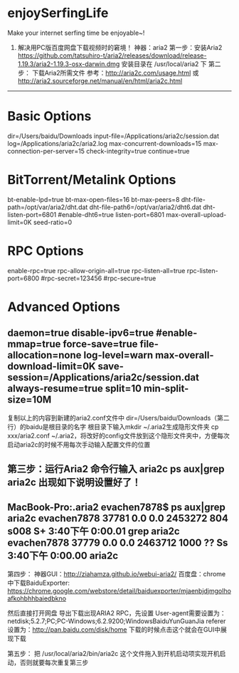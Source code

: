 # enjoySerfingLife
Make your internet serfing time be enjoyable~!
1. 解决用PC版百度网盘下载视频时的窘境！
神器：aria2
第一步：安装Aria2
 https://github.com/tatsuhiro-t/aria2/releases/download/release-1.19.3/aria2-1.19.3-osx-darwin.dmg
 安装目录在 /usr/local/aria2 下
第二步： 下载Aria2所需文件
 参考：http://aria2c.com/usage.html 或 http://aria2.sourceforge.net/manual/en/html/aria2c.html
-----------------------------------------------------------------------------------
# Basic Options
dir=/Users/baidu/Downloads
input-file=/Applications/aria2c/session.dat
log=/Applications/aria2c/aria2.log
max-concurrent-downloads=15
max-connection-per-server=15
check-integrity=true
continue=true

# BitTorrent/Metalink Options
bt-enable-lpd=true
bt-max-open-files=16
bt-max-peers=8
dht-file-path=/opt/var/aria2/dht.dat
dht-file-path6=/opt/var/aria2/dht6.dat
dht-listen-port=6801
#enable-dht6=true
listen-port=6801
max-overall-upload-limit=0K
seed-ratio=0

# RPC Options
enable-rpc=true
rpc-allow-origin-all=true
rpc-listen-all=true
rpc-listen-port=6800
#rpc-secret=123456
#rpc-secure=true

# Advanced Options
daemon=true
disable-ipv6=true
#enable-mmap=true
force-save=true
file-allocation=none
log-level=warn
max-overall-download-limit=0K
save-session=/Applications/aria2c/session.dat
always-resume=true
split=10
min-split-size=10M
-----------------------------------------------------------------------------------
 复制以上的内容到新建的aria2.conf文件中
 dir=/Users/baidu/Downloads（第二行）的baidu是根目录的名字
 根目录下输入mkdir ~/.aria2生成隐形文件夹
 cp xxx/aria2.conf ~/.aria2，将改好的config文件放到这个隐形文件夹中，方便每次启动aria2c的时候不用每次手动输入配置文件的位置

第三步：运行Aria2
 命令行输入
 aria2c
 ps aux|grep aria2c
 出现如下说明设置好了！
----------------------------------------------------------------------------------------------------
MacBook-Pro:.aria2 evachen7878$ ps aux|grep aria2c
evachen7878     37781   0.0  0.0  2453272    804 s008  S+    3:40下午   0:00.01 grep aria2c
evachen7878     37779   0.0  0.0  2463712   1000   ??  Ss    3:40下午   0:00.00 aria2c
----------------------------------------------------------------------------------------------------

第四步：
神器GUI：http://ziahamza.github.io/webui-aria2/
百度盘：chrome中下载BaiduExporter: 
https://chrome.google.com/webstore/detail/baiduexporter/mjaenbjdjmgolhoafkohbhhbaiedbkno

然后直接打开网盘
导出下载出现ARIA2 RPC，先设置
User-agent需要设置为： netdisk;5.2.7;PC;PC-Windows;6.2.9200;WindowsBaiduYunGuanJia
referer 设置为：http://pan.baidu.com/disk/home
下载的时候点击这个就会在GUI中展现下载

第五步：
把 /usr/local/aria2/bin/aria2c 这个文件拖入到开机启动项实现开机启动，否则就要每次重复第三步



 
